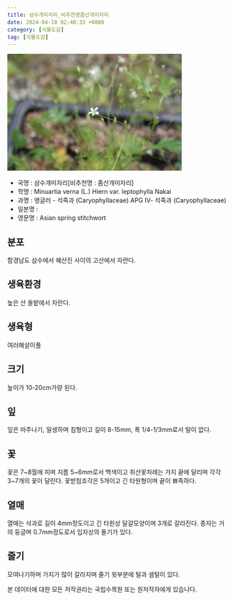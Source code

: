 ```yaml
---
title: 삼수개미자리_비추천명좀산개미자리
date: 2024-04-18 02:48:33 +0800
category: [식물도감]
tag: [식물도감]
---
```




![삼수개미자리[비추천명 : 좀산개미자리]](/assets/img/fileUpload/plants/basic/Caryophyllaceae/Minuartia/P000003722/P000003722_202205_1_th2.jpg)
- 국명 : 삼수개미자리[비추천명 : 좀산개미자리]
- 학명 : Minuartia verna (L.) Hiern var. leptophylla Nakai
- 과명 : 앵글러 - 석죽과 (Caryophyllaceae) APG Ⅳ- 석죽과 (Caryophyllaceae)
- 일본명 : 
- 영문명 : Asian spring stitchwort


## 분포
함경남도 삼수에서 혜산진 사이의 고산에서 자란다.
## 생육환경
높은 산 돌밭에서 자란다.
## 생육형
여러해살이풀 
## 크기
높이가 10-20cm가량 된다.
## 잎
잎은 마주나기, 밀생하며 침형이고 길이 8-15mm, 폭 1/4-1/3mm로서 털이 없다.
## 꽃
꽃은 7~8월에 피며 지름 5~6mm로서 백색이고 취산꽃차례는 가지 끝에 달리며 각각 3~7개의 꽃이 달린다. 꽃받침조각은 5개이고 긴 타원형이며 끝이 뾰족하다.
## 열매
열매는 삭과로 길이 4mm정도이고 긴 타원상 달걀모양이며 3개로 갈라진다. 종자는 거의 둥글며 0.7mm정도로서 입자상의 돌기가 있다.
## 줄기
모여나기하며 가지가 많이 갈라지며 줄기 윗부분에 털과 샘털이 있다.






본 데이터에 대한 모든 저작권리는 국립수목원 또는 원저작자에게 있습니다.
